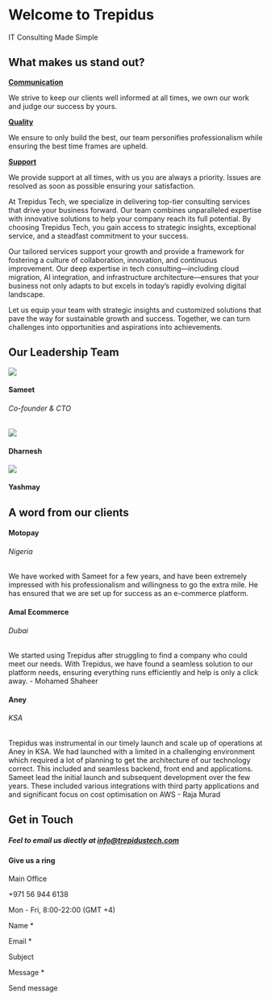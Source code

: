 # Welcome to Trepidus

IT Consulting Made Simple

## What makes us stand out?

[**Communication**](https://trepidustech.com/#)

We strive to keep our clients well informed at all times, we own our work and judge our success by yours.

[**Quality**](https://trepidustech.com/#)

We ensure to only build the best, our team personifies professionalism while ensuring the best time frames are upheld.

[**Support**](https://trepidustech.com/#)

We provide support at all times, with us you are always a priority. Issues are resolved as soon as possible ensuring your satisfaction.

At Trepidus Tech, we specialize in delivering top-tier consulting services that drive your business forward. Our team combines unparalleled expertise with innovative solutions to help your company reach its full potential. By choosing Trepidus Tech, you gain access to strategic insights, exceptional service, and a steadfast commitment to your success.

Our tailored services support your growth and provide a framework for fostering a culture of collaboration, innovation, and continuous improvement. Our deep expertise in tech consulting—including cloud migration, AI integration, and infrastructure architecture—ensures that your business not only adapts to but excels in today’s rapidly evolving digital landscape.

Let us equip your team with strategic insights and customized solutions that pave the way for sustainable growth and success. Together, we can turn challenges into opportunities and aspirations into achievements.

## Our Leadership Team

![](https://mlrdxjezzfez.i.optimole.com/w:810/h:1080/q:mauto/ig:avif/http://trepidustech.com/wp-content/uploads/2024/11/IMG_2631-scaled.jpeg)

#### Sameet

###### Co-founder & CTO

![](https://mlrdxjezzfez.i.optimole.com/w:227/h:300/q:mauto/ig:avif/http://trepidustech.com/wp-content/uploads/2024/09/8b892caf-c2f2-4883-9b11-a33103a781ee.jpg)

#### Dharnesh

![](https://mlrdxjezzfez.i.optimole.com/w:225/h:300/q:mauto/ig:avif/http://trepidustech.com/wp-content/uploads/2024/09/924ef857-2421-4570-a399-7e734f456f61-e1726234356249.jpg)

#### Yashmay

## A word from our clients

#### Motopay

###### Nigeria

We have worked with Sameet for a few years, and have been extremely impressed with his professionalism and willingness to go the extra mile. He has ensured that we are set up for success as an e-commerce platform.

#### Amal Ecommerce

###### Dubai

We started using Trepidus after struggling to find a company who could meet our needs. With Trepidus, we have found a seamless solution to our platform needs, ensuring everything runs efficiently and help is only a click away. - Mohamed Shaheer

#### Aney

###### KSA

Trepidus was instrumental in our timely launch and scale up of operations at Aney in KSA. We had launched with a limited in a challenging environment which required a lot of planning to get the architecture of our technology correct. This included and seamless backend, front end and applications. Sameet lead the initial launch and subsequent development over the few years. These included various integrations with third party applications and and significant focus on cost optimisation on AWS - Raja Murad

## Get in Touch

##### Feel to email us diectly at info@trepidustech.com

#### Give us a ring

Main Office

+971 56 944 6138

Mon - Fri, 8:00-22:00 (GMT +4)

Name \*

Email \*

Subject

Message \*

Send message